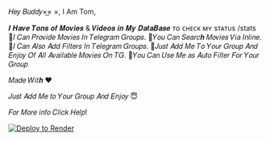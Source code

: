 𝐻𝑒𝑦 𝐵𝑢𝑑𝑑𝑦×͜× ×,
I Am Tom,

𝑰 𝑯𝒂𝒗𝒆 𝑻𝒐𝒏𝒔 𝒐𝒇 𝑴𝒐𝒗𝒊𝒆𝒔 & 𝑽𝒊𝒅𝒆𝒐𝒔 𝒊𝒏 𝑴𝒚 𝑫𝒂𝒕𝒂𝑩𝒂𝒔𝒆 ᴛᴏ ᴄʜᴇᴄᴋ ᴍʏ sᴛᴀᴛᴜs /stats
🔸𝐼 𝐶𝑎𝑛 𝑃𝑟𝑜𝑣𝑖𝑑𝑒 𝑀𝑜𝑣𝑖𝑒𝑠 𝐼𝑛 𝑇𝑒𝑙𝑒𝑔𝑟𝑎𝑚 𝐺𝑟𝑜𝑢𝑝𝑠. 
🔸𝑌𝑜𝑢 𝐶𝑎𝑛 𝑆𝑒𝑎𝑟𝑐𝒉 𝑀𝑜𝑣𝑖𝑒𝑠 𝑉𝑖𝑎 𝐼𝑛𝑙𝑖𝑛𝑒. 
🔸𝐼 𝐶𝑎𝑛 𝐴𝑙𝑠𝑜 𝐴𝑑𝑑 𝐹𝑖𝑙𝑡𝑒𝑟𝑠 𝐼𝑛 𝑇𝑒𝑙𝑒𝑔𝑟𝑎𝑚 𝐺𝑟𝑜𝑢𝑝𝑠.
🔸𝐽𝑢𝑠𝑡 𝐴𝑑𝑑 𝑀𝑒 𝑇𝑜 𝑌𝑜𝑢𝑟 𝐺𝑟𝑜𝑢𝑝 𝐴𝑛𝑑 𝐸𝑛𝑗𝑜𝑦 𝑂𝑓 𝐴𝑙𝑙 𝐴𝑣𝑎𝑖𝑙𝑎𝑏𝑙𝑒 𝑀𝑜𝑣𝑖𝑒𝑠 𝑂𝑛 𝑇𝐺.
🔰𝑌𝑜𝑢 𝐶𝑎𝑛 𝑈𝑠𝑒 𝑀𝑒 𝑎𝑠 𝐴𝑢𝑡𝑜 𝐹𝑖𝑙𝑡𝑒𝑟 𝐹𝑜𝑟 𝑌𝑜𝑢𝑟 𝐺𝑟𝑜𝑢𝑝 

𝑀𝑎𝑑𝑒 𝑊𝑖𝑡𝒉 ❤️

𝐽𝑢𝑠𝑡 𝐴𝑑𝑑 𝑀𝑒 𝑡𝑜 𝑌𝑜𝑢𝑟 𝐺𝑟𝑜𝑢𝑝 𝐴𝑛𝑑 𝐸𝑛𝑗𝑜𝑦 😇

𝐹𝑜𝑟 𝑀𝑜𝑟𝑒 𝑖𝑛𝑓𝑜 𝐶𝑙𝑖𝑐𝑘 𝐻𝑒𝑙𝑝!

<a href="https://render.com/deploy?repo=https://github.com/XproDecoy/url-auto-delete-shortener-bot/tree/koyeb">

  <img src="https://render.com/images/deploy-to-render-button.svg" alt="Deploy to Render">

</a>
